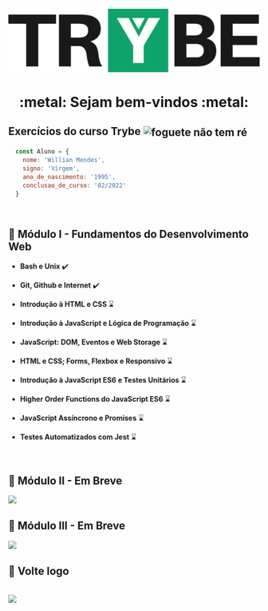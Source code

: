 <p align="center">
  <img src="https://raw.githubusercontent.com/WillianMendes/trybe-exercises/master/img/trybe.png">
</p>

<h1 align="center"> :metal: Sejam bem-vindos :metal: </h1>

## Exercícios do curso Trybe <img src="https://media.giphy.com/media/e6w3i2arfjIoI8hWy0/giphy.gif" alt="foguete não tem ré" width="26" align="center">

```js
  const Aluno = {
    nome: 'Willian Mendes', 
    signo: 'Virgem',
    ano_de_nascimento: '1995',
    conclusao_de_curso: '02/2022'
  }
``` 

<br/>

## :pushpin: Módulo I - Fundamentos do Desenvolvimento Web

- **Bash e Unix** :heavy_check_mark:

- **Git, Github e Internet** :heavy_check_mark:

- **Introdução à HTML e CSS** :hourglass:

- **Introdução à JavaScript e Lógica de Programação** :hourglass:

- **JavaScript: DOM, Eventos e Web Storage** :hourglass:

- **HTML e CSS; Forms, Flexbox e Responsivo** :hourglass:

- **Introdução à JavaScript ES6 e Testes Unitários** :hourglass:

- **Higher Order Functions do JavaScript ES6** :hourglass:

- **JavaScript Assíncrono e Promises** :hourglass:

- **Testes Automatizados com Jest** :hourglass:

<br/>

## :pushpin: Módulo II - Em Breve

<img src="https://lh3.googleusercontent.com/pw/ACtC-3cTTZKoYCPrp7K0LBHesvUd7a0euddhEL_Snhxs-Td3yW-PvjhpaEpG4hZLCFVwIW86pDzZw1Js-ebdt7n9ncfkeRU37UVIUGHSHMM4jj7HHHF48jk8GDhLFznnvlG-s9PplCQjvCH3oVgbDQM-oqeqTA=w383-h480-no?authuser=0">

<br/>

## :pushpin: Módulo III - Em Breve

<img src="https://lh3.googleusercontent.com/pw/ACtC-3cTTZKoYCPrp7K0LBHesvUd7a0euddhEL_Snhxs-Td3yW-PvjhpaEpG4hZLCFVwIW86pDzZw1Js-ebdt7n9ncfkeRU37UVIUGHSHMM4jj7HHHF48jk8GDhLFznnvlG-s9PplCQjvCH3oVgbDQM-oqeqTA=w383-h480-no?authuser=0">

<br/>

## 👋 Volte logo

<br/>

<img src="https://media.giphy.com/media/TfdeaxOGjOGzZ1DbBW/giphy.gif">

